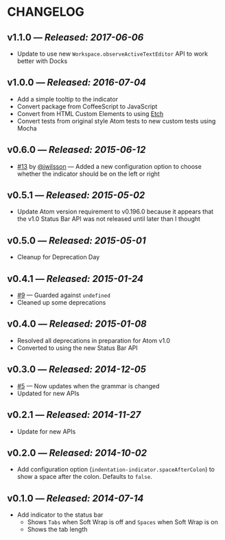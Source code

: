 # CHANGELOG

## **v1.1.0** &mdash; *Released: 2017-06-06*

* Update to use new `Workspace.observeActiveTextEditor` API to work better with Docks

## **v1.0.0** &mdash; *Released: 2016-07-04*

* Add a simple tooltip to the indicator
* Convert package from CoffeeScript to JavaScript
* Convert from HTML Custom Elements to using [Etch](https://github.com/atom/etch)
* Convert tests from original style Atom tests to new custom tests using Mocha

## **v0.6.0** &mdash; *Released: 2015-06-12*

* [#13](https://github.com/lee-dohm/indentation-indicator/pull/13) by [@jwilsson](https://github.com/jwilsson) &mdash; Added a new configuration option to choose whether the indicator should be on the left or right

## **v0.5.1** &mdash; *Released: 2015-05-02*

* Update Atom version requirement to v0.196.0 because it appears that the v1.0 Status Bar API was not released until later than I thought

## **v0.5.0** &mdash; *Released: 2015-05-01*

* Cleanup for Deprecation Day

## **v0.4.1** &mdash; *Released: 2015-01-24*

* [#9](https://github.com/lee-dohm/indentation-indicator/issues/9) &mdash; Guarded against `undefined`
* Cleaned up some deprecations

## **v0.4.0** &mdash; *Released: 2015-01-08*

* Resolved all deprecations in preparation for Atom v1.0
* Converted to using the new Status Bar API

## **v0.3.0** &mdash; *Released: 2014-12-05*

* [#5](https://github.com/lee-dohm/indentation-indicator/issues/5) &mdash; Now updates when the grammar is changed
* Updated for new APIs

## **v0.2.1** &mdash; *Released: 2014-11-27*

* Update for new APIs

## **v0.2.0** &mdash; *Released: 2014-10-02*

* Add configuration option (`indentation-indicator.spaceAfterColon`) to show a space after the colon. Defaults to `false`.

## **v0.1.0** &mdash; *Released: 2014-07-14*

* Add indicator to the status bar
    * Shows `Tabs` when Soft Wrap is off and `Spaces` when Soft Wrap is on
    * Shows the tab length
